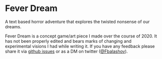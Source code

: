 # Fever Dream

A text based horror adventure that explores the twisted nonsense of our dreams.

Fever Dream is a concept game/art piece I made over the course of 2020.
It has not been properly edited and bears marks of changing and experimental visions I had while writing it.
If you have any feedback please share it via [github issues](https://github.com/Fbalashov/FeverDream/issues) or as a DM on twitter ([@Fbalashov](https://twitter.com/fbalashov)).

